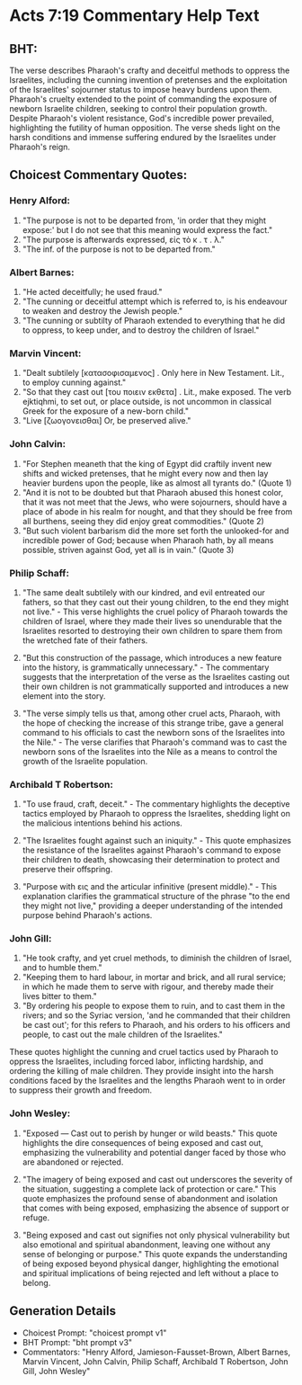 # Acts 7:19 Commentary Help Text

## BHT:
The verse describes Pharaoh's crafty and deceitful methods to oppress the Israelites, including the cunning invention of pretenses and the exploitation of the Israelites' sojourner status to impose heavy burdens upon them. Pharaoh's cruelty extended to the point of commanding the exposure of newborn Israelite children, seeking to control their population growth. Despite Pharaoh's violent resistance, God's incredible power prevailed, highlighting the futility of human opposition. The verse sheds light on the harsh conditions and immense suffering endured by the Israelites under Pharaoh's reign.

## Choicest Commentary Quotes:
### Henry Alford:
1. "The purpose is not to be departed from, 'in order that they might expose:' but I do not see that this meaning would express the fact."
2. "The purpose is afterwards expressed, εἰς τὸ κ . τ . λ."
3. "The inf. of the purpose is not to be departed from."

### Albert Barnes:
1. "He acted deceitfully; he used fraud."
2. "The cunning or deceitful attempt which is referred to, is his endeavour to weaken and destroy the Jewish people."
3. "The cunning or subtilty of Pharaoh extended to everything that he did to oppress, to keep under, and to destroy the children of Israel."

### Marvin Vincent:
1. "Dealt subtilely [κατασοφισαμενος] . Only here in New Testament. Lit., to employ cunning against."
2. "So that they cast out [του ποιειν εκθετα] . Lit., make exposed. The verb ejktiqhmi, to set out, or place outside, is not uncommon in classical Greek for the exposure of a new-born child."
3. "Live [ζωογονεισθαι] Or, be preserved alive."

### John Calvin:
1. "For Stephen meaneth that the king of Egypt did craftily invent new shifts and wicked pretenses, that he might every now and then lay heavier burdens upon the people, like as almost all tyrants do." (Quote 1)
2. "And it is not to be doubted but that Pharaoh abused this honest color, that it was not meet that the Jews, who were sojourners, should have a place of abode in his realm for nought, and that they should be free from all burthens, seeing they did enjoy great commodities." (Quote 2)
3. "But such violent barbarism did the more set forth the unlooked-for and incredible power of God; because when Pharaoh hath, by all means possible, striven against God, yet all is in vain." (Quote 3)

### Philip Schaff:
1. "The same dealt subtilely with our kindred, and evil entreated our fathers, so that they cast out their young children, to the end they might not live." - This verse highlights the cruel policy of Pharaoh towards the children of Israel, where they made their lives so unendurable that the Israelites resorted to destroying their own children to spare them from the wretched fate of their fathers.

2. "But this construction of the passage, which introduces a new feature into the history, is grammatically unnecessary." - The commentary suggests that the interpretation of the verse as the Israelites casting out their own children is not grammatically supported and introduces a new element into the story.

3. "The verse simply tells us that, among other cruel acts, Pharaoh, with the hope of checking the increase of this strange tribe, gave a general command to his officials to cast the newborn sons of the Israelites into the Nile." - The verse clarifies that Pharaoh's command was to cast the newborn sons of the Israelites into the Nile as a means to control the growth of the Israelite population.

### Archibald T Robertson:
1. "To use fraud, craft, deceit." - The commentary highlights the deceptive tactics employed by Pharaoh to oppress the Israelites, shedding light on the malicious intentions behind his actions.

2. "The Israelites fought against such an iniquity." - This quote emphasizes the resistance of the Israelites against Pharaoh's command to expose their children to death, showcasing their determination to protect and preserve their offspring.

3. "Purpose with εις and the articular infinitive (present middle)." - This explanation clarifies the grammatical structure of the phrase "to the end they might not live," providing a deeper understanding of the intended purpose behind Pharaoh's actions.

### John Gill:
1. "He took crafty, and yet cruel methods, to diminish the children of Israel, and to humble them."
2. "Keeping them to hard labour, in mortar and brick, and all rural service; in which he made them to serve with rigour, and thereby made their lives bitter to them."
3. "By ordering his people to expose them to ruin, and to cast them in the rivers; and so the Syriac version, 'and he commanded that their children be cast out'; for this refers to Pharaoh, and his orders to his officers and people, to cast out the male children of the Israelites."

These quotes highlight the cunning and cruel tactics used by Pharaoh to oppress the Israelites, including forced labor, inflicting hardship, and ordering the killing of male children. They provide insight into the harsh conditions faced by the Israelites and the lengths Pharaoh went to in order to suppress their growth and freedom.

### John Wesley:
1. "Exposed — Cast out to perish by hunger or wild beasts." This quote highlights the dire consequences of being exposed and cast out, emphasizing the vulnerability and potential danger faced by those who are abandoned or rejected.

2. "The imagery of being exposed and cast out underscores the severity of the situation, suggesting a complete lack of protection or care." This quote emphasizes the profound sense of abandonment and isolation that comes with being exposed, emphasizing the absence of support or refuge.

3. "Being exposed and cast out signifies not only physical vulnerability but also emotional and spiritual abandonment, leaving one without any sense of belonging or purpose." This quote expands the understanding of being exposed beyond physical danger, highlighting the emotional and spiritual implications of being rejected and left without a place to belong.


## Generation Details
- Choicest Prompt: "choicest prompt v1"
- BHT Prompt: "bht prompt v3"
- Commentators: "Henry Alford, Jamieson-Fausset-Brown, Albert Barnes, Marvin Vincent, John Calvin, Philip Schaff, Archibald T Robertson, John Gill, John Wesley"
